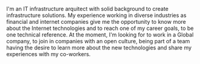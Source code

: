 I'm an IT infrastructure arquitect with solid background to create infrastructure solutions. My experience working in diverse industries as financial and internet companies give me the opportunity to know more about the Internet technologies and to reach one of my career goals, to be one technical reference. At the moment, I'm looking for to work in a Global company, to join in companies with an open culture, being part of a team having the desire to learn more about the new technologies and share my experiences with my co-workers.

